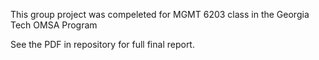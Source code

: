 This group project was compeleted for MGMT 6203 class in the Georgia Tech OMSA Program

See the PDF in repository for full final report.
